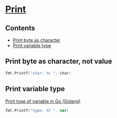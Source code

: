 # [Print](https://github.com/szhou12/leetcode-go/blob/main/go_review/README.md)

## Contents
* [Print byte as character](#print-byte-as-character-not-value)
* [Print variable type](#print-variable-type)

## Print byte as character, not value
```go
fmt.Printf("char: %c ", char)
```

## Print variable type
[Print type of variable in Go (Golang)](https://gosamples.dev/print-type/)
```go
fmt.Printf("type: %T ", var)
```
